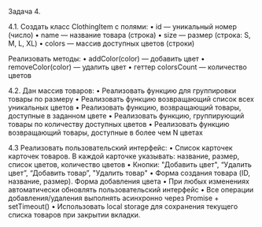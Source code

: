 Задача 4.

4.1.
Создать класс ClothingItem с полями:
• id — уникальный номер (число)
• name — название товара (строка)
• size — размер (строка: S, M, L, XL)
• colors — массив доступных цветов (строки)

Реализовать методы:
• addColor(color) — добавить цвет
• removeColor(color) — удалить цвет
• геттер colorsCount — количество цветов

4.2. Дан массив товаров:
• Реализовать функцию для группировки товары по размеру
• Реализовать функцию возвращающий список всех уникальных цветов
• Реализовать функцию, возвращающий товары, доступные в заданном цвете
• Реализовать функцию, группирующий товары по количеству доступных цветов
• Реализовать функцию возвращающий товары, доступные в более чем N цветах

4.3 Реализовать пользовательский интерфейс:
• Список карточек карточек товаров. В каждой карточке указывать: название, размер, список цветов, количество цветов
• Кнопки: "Добавить цвет", “Удалить цвет”, “Добавить товар”, "Удалить товар"
• Форма создания товара (ID, название, размер). Форма добавления цвета
• При любых изменениях автоматически обновлять пользовательский интерфейс
• Все операции добавления/удаления выполнять асинхронно через Promise + setTimeout()
• Использовать local storage для сохранения текущего списка товаров при закрытии вкладки.